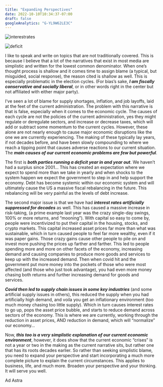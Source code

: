 ```yaml
---
title: "Expanding Perspectives"
date: 2022-10-10T10:34:37-07:00
draft: false
googleAnalytics: "G-YL9W62LE3C"
---
```


![interestrates](Interestrates.jpg)

![deficit](deficit.jpg)

I like to speak and write on topics that are not traditionally covered. This is because I believe that a lot of the narratives that exist in most media are simplistic and written for the lowest common denominator. When one’s thought process is shallow and it comes time to assign blame (a typical, but misguided, social response), the reason cited is shallow as well.  This is especially problematic in the election cycles. (For bias’s sake, ***I am fiscally conservative and socially liberal***, or in other words right in the center but not affiliated with either major party). 

I’ve seen a lot of blame for supply shortages, inflation, and job layoffs, laid at the feet of the current administration. The problem with this narrative is that is false, especially when it comes to the economic cycle. The causes of each cycle are not the policies of the current administration, yes they might regulate or deregulate sectors, and increase or decrease taxes, which will add or subtract some momentum to the current cycles.  However, these alone are not nearly enough to cause major economic disruptions like the one we are currently experiencing. The making of these typically lay years, if not decades before, and have been slowly compounding to where we reach a tipping point that causes adverse reactions to our current situation.  The ***main causes of our current economic problems are few but powerful***. 

The first is ***both parties running a deficit year in and year out***. We haven’t had a surplus since 2001… This has created an expectation where we expect to spend more than we take in yearly and when shocks to the system happen we expect the government to step in and help support the economy. Debt has become systemic within our economic system and will ultimately cause the US a massive fiscal rebalancing in the future. This rebalancing will be very painful as the levels of debt increase. 

The second major issue is that we have had ***interest rates artificially suppressed for decades*** as well. This has caused a massive increase in risk-taking, (a prime example last year was the crazy single-day swings, 100% or more returns, and “mooning”). With capital so easy to come by, people were incentivized to put their capital in the housing, stocks, and crypto markets. This capital increased asset prices far more than what was sustainable, which in turn caused people to feel far more wealthy, even if it was paper gains. Those crazy gains cause other people to pile on and invest more pushing the prices up farther and farther. This led to people spending more and more on other facets of the economy, increasing demand and causing companies to produce more goods and services to keep up with the increased demand.  Then when covid hit and the government put more money into the pockets of those who were most affected (and those who just took advantage), you had even more money chasing both returns and further increasing demand for goods and services. 

***Covid then led to supply chain issues in some key industries*** (and some artificial supply issues in others), this reduced the supply when you had artificially high demand, and voila you get an inflationary environment (too much money chasing too little supply). Which in turn causes interest rates to go up, pops the asset price bubble, and starts to reduce demand across sectors of the economy. This is where we are currently, working through the reduction in asset prices, AND reduction in demand, which will “normalize” our economy… 

Now, ***this too is a very simplistic explanation of our current economic environment***, however, it does show that the current economic “crises” is not a year or two in the making as the current narrative sits, but rather one that has its roots decades earlier.  So rather than seeking simplistic blame, you need to expand your perspective and start incorporating a much more complete picture to explain the current circumstances. This applies to business, life, and much more. Broaden your perspective and your thinking. It will serve you well.  

Ad Astra